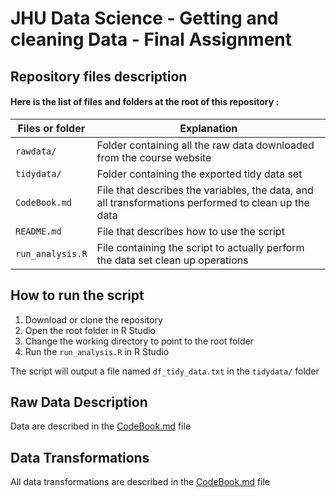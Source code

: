 # JHU Data Science - Getting and cleaning Data - Final Assignment

## Repository files description  

#### Here is the list of files and folders at the root of this repository :

|Files or folder   |Explanation                                      |
|------------------|-------------------------------------------------|
|`rawdata/`        |Folder containing all the raw data downloaded from the course website  |
|`tidydata/`       |Folder containing the exported tidy data set     |
|`CodeBook.md`     |File that describes the variables, the data, and all transformations performed to clean up the data |
|`README.md`       |File that describes how to use the script        |
|`run_analysis.R`  |File containing the script to actually perform the data set clean up operations |


## How to run the script 

1. Download or clone the repository 
2. Open the root folder in R Studio 
3. Change the working directory to point to the root folder 
4. Run the `run_analysis.R` in R Studio 

The script will output a file named `df_tidy_data.txt` in the `tidydata/` folder


## Raw Data Description 
Data are described in the [CodeBook.md](CodeBook.md) file 


## Data Transformations 
All data transformations are described in the [CodeBook.md](CodeBook.md) file 


